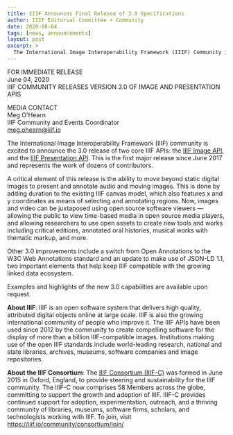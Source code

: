 ```yaml
---
title: IIIF Announces Final Release of 3.0 Specifications
author: IIIF Editorial Committee + Community
date: 2020-06-04
tags: [news, announcements]
layout: post
excerpt: >
  The International Image Interoperability Framework (IIIF) Community is excited to announce the 3.0 release of two core IIIF APIs: the IIIF Image API, and the IIIF Presentation API. 
---
```


FOR IMMEDIATE RELEASE  
June 04, 2020  
IIIF COMMUNITY RELEASES VERSION 3.0 OF IMAGE AND PRESENTATION APIS  

MEDIA CONTACT  
Meg O'Hearn  
IIIF Community and Events Coordinator  
meg.ohearn@iiif.io 

The International Image Interoperability Framework (IIIF) community is excited to announce the 3.0 release of two core IIIF APIs: the [IIIF Image API](https://iiif.io/api/image/3.0/), and the [IIIF Presentation API](https://iiif.io/api/presentation/3.0/). This is the first major release since June 2017 and represents the work of dozens of contributors.

A critical element of this release is the ability to move beyond static digital images to present and annotate audio and moving images. This is done by adding duration to the existing IIIF canvas model, which also features x and y coordinates as means of selecting and annotating regions. Now, images and video can be juxtaposed using open source software viewers — allowing the public to view time-based media in open source media players, and allowing researchers to use open assets to create new tools and works including critical editions, annotated oral histories, musical works with thematic markup, and more.

Other 3.0 improvements include a switch from Open Annotations to the W3C Web Annotations standard and an update to make use of JSON-LD 1.1, two important elements that help keep IIIF compatible with the growing linked data ecosystem.

Examples and highlights of the new 3.0 capabilities are available upon request.

**About IIIF**: IIIF is an open software system that delivers high quality, attributed digital objects online at large scale. IIIF is also the growing international community of people who improve it. The IIIF APIs have been used since 2012 by the community to create compelling software for the display of more than a billion IIIF-compatible images. Institutions making use of the open IIIF standards include world-leading research, national and state libraries, archives, museums, software companies and image repositories.

**About the IIIF Consortium**: The [IIIF Consortium (IIIF-C)](https://iiif.io/community/consortium/) was formed in June 2015 in Oxford, England, to provide steering and sustainability for the IIIF community. The IIIF-C now comprises 58 Members across the globe, committing to support the growth and adoption of IIIF. IIIF-C provides continued support for adoption, experimentation, outreach, and a thriving community of libraries, museums, software firms, scholars, and technologists working with IIIF. To join, visit <https://iiif.io/community/consortium/join/>